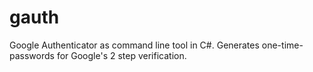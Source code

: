 gauth
=====

Google Authenticator as command line tool in C#. Generates one-time-passwords for Google's 2 step verification.